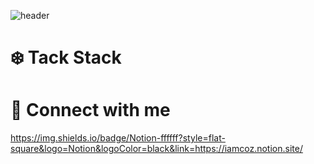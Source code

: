 ![header](https://capsule-render.vercel.app/api?type=rounded&color=99CCFF&height=300&section=header&text=☁️%20️Hi,%20I'm%20coz%20🫧&fontSize=90&fontColor=FFFFFF&animation=blinking&stroke=000000)

# ❄️️ ️Tack Stack

# 📧 Connect with me
https://img.shields.io/badge/Notion-ffffff?style=flat-square&logo=Notion&logoColor=black&link=https://iamcoz.notion.site/

